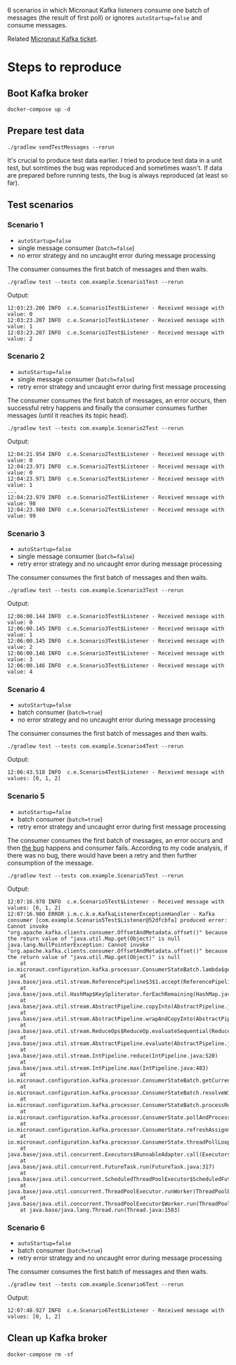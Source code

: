 6 scenarios in which Micronaut Kafka listeners consume one batch of messages (the result of first poll) or ignores `autoStartup=false` and consume messages.

Related [Micronaut Kafka ticket](https://github.com/micronaut-projects/micronaut-kafka/issues/1201).

# Steps to reproduce

## Boot Kafka broker

```shell
docker-compose up -d
```

## Prepare test data
```shell
./gradlew sendTestMessages --rerun
```

It's crucial to produce test data earlier. I tried to produce test data in a unit test,
but somtimes the bug was reproduced and sometimes wasn't. If data are prepared before running tests, 
the bug is always reproduced (at least so far).

## Test scenarios

### Scenario 1

- `autoStartup=false`
- single message consumer (`batch=false`)
- no error strategy and no uncaught error during message processing

The consumer consumes the first batch of messages and then waits.
```shell
./gradlew test --tests com.example.Scenario1Test --rerun
```
Output:
```shell
12:03:23.206 INFO  c.e.Scenario1Test$Listener - Received message with value: 0
12:03:23.207 INFO  c.e.Scenario1Test$Listener - Received message with value: 1
12:03:23.207 INFO  c.e.Scenario1Test$Listener - Received message with value: 2
```

### Scenario 2

- `autoStartup=false`
- single message consumer (`batch=false`)
- retry error strategy and uncaught error during first message processing

The consumer consumes the first batch of messages, an error occurs, then successful retry happens and finally the consumer consumes further messages (until it reaches its topic head).

```shell
./gradlew test --tests com.example.Scenario2Test --rerun
```

Output:
```shell
12:04:21.954 INFO  c.e.Scenario2Test$Listener - Received message with value: 0
12:04:23.971 INFO  c.e.Scenario2Test$Listener - Received message with value: 0
12:04:23.971 INFO  c.e.Scenario2Test$Listener - Received message with value: 1
...
12:04:23.979 INFO  c.e.Scenario2Test$Listener - Received message with value: 98
12:04:23.980 INFO  c.e.Scenario2Test$Listener - Received message with value: 99
```

### Scenario 3

- `autoStartup=false`
- single message consumer (`batch=false`)
- retry error strategy and no uncaught error during message processing

The consumer consumes the first batch of messages and then waits.

```shell
./gradlew test --tests com.example.Scenario3Test --rerun
```
Output:
```shell
12:06:00.144 INFO  c.e.Scenario3Test$Listener - Received message with value: 0
12:06:00.145 INFO  c.e.Scenario3Test$Listener - Received message with value: 1
12:06:00.145 INFO  c.e.Scenario3Test$Listener - Received message with value: 2
12:06:00.146 INFO  c.e.Scenario3Test$Listener - Received message with value: 3
12:06:00.146 INFO  c.e.Scenario3Test$Listener - Received message with value: 4
```

### Scenario 4

- `autoStartup=false`
- batch consumer (`batch=true`)
- no error strategy and no uncaught error during message processing

The consumer consumes the first batch of messages and then waits.

```shell
./gradlew test --tests com.example.Scenario4Test --rerun
```
Output:
```shell
12:06:43.518 INFO  c.e.Scenario4Test$Listener - Received message with values: [0, 1, 2]
```

### Scenario 5

- `autoStartup=false`
- batch consumer (`batch=true`)
- retry error strategy and uncaught error during first message processing

The consumer consumes the first batch of messages, an error occurs and then [the bug](https://github.com/micronaut-projects/micronaut-kafka/issues/1004) happens and consumer fails. According to my code analysis, if there was no bug, there would have been a retry and then further consumption of the message.
```shell
./gradlew test --tests com.example.Scenario5Test --rerun
```
Output:
```shell
12:07:16.978 INFO  c.e.Scenario5Test$Listener - Received message with values: [0, 1, 2]
12:07:16.980 ERROR i.m.c.k.e.KafkaListenerExceptionHandler - Kafka consumer [com.example.Scenario5Test$Listener@52dfcbfa] produced error: Cannot invoke "org.apache.kafka.clients.consumer.OffsetAndMetadata.offset()" because the return value of "java.util.Map.get(Object)" is null
java.lang.NullPointerException: Cannot invoke "org.apache.kafka.clients.consumer.OffsetAndMetadata.offset()" because the return value of "java.util.Map.get(Object)" is null
    at io.micronaut.configuration.kafka.processor.ConsumerStateBatch.lambda$getCurrentRetryCount$3(ConsumerStateBatch.java:173)
    at java.base/java.util.stream.ReferencePipeline$3$1.accept(ReferencePipeline.java:197)
    at java.base/java.util.HashMap$KeySpliterator.forEachRemaining(HashMap.java:1715)
    at java.base/java.util.stream.AbstractPipeline.copyInto(AbstractPipeline.java:509)
    at java.base/java.util.stream.AbstractPipeline.wrapAndCopyInto(AbstractPipeline.java:499)
    at java.base/java.util.stream.ReduceOps$ReduceOp.evaluateSequential(ReduceOps.java:921)
    at java.base/java.util.stream.AbstractPipeline.evaluate(AbstractPipeline.java:234)
    at java.base/java.util.stream.IntPipeline.reduce(IntPipeline.java:520)
    at java.base/java.util.stream.IntPipeline.max(IntPipeline.java:483)
    at io.micronaut.configuration.kafka.processor.ConsumerStateBatch.getCurrentRetryCount(ConsumerStateBatch.java:175)
    at io.micronaut.configuration.kafka.processor.ConsumerStateBatch.resolveWithErrorStrategy(ConsumerStateBatch.java:149)
    at io.micronaut.configuration.kafka.processor.ConsumerStateBatch.processRecords(ConsumerStateBatch.java:93)
    at io.micronaut.configuration.kafka.processor.ConsumerState.pollAndProcessRecords(ConsumerState.java:212)
    at io.micronaut.configuration.kafka.processor.ConsumerState.refreshAssignmentsPollAndProcessRecords(ConsumerState.java:164)
    at io.micronaut.configuration.kafka.processor.ConsumerState.threadPollLoop(ConsumerState.java:154)
    at java.base/java.util.concurrent.Executors$RunnableAdapter.call(Executors.java:572)
    at java.base/java.util.concurrent.FutureTask.run(FutureTask.java:317)
    at java.base/java.util.concurrent.ScheduledThreadPoolExecutor$ScheduledFutureTask.run(ScheduledThreadPoolExecutor.java:304)
    at java.base/java.util.concurrent.ThreadPoolExecutor.runWorker(ThreadPoolExecutor.java:1144)
    at java.base/java.util.concurrent.ThreadPoolExecutor$Worker.run(ThreadPoolExecutor.java:642)
    at java.base/java.lang.Thread.run(Thread.java:1583)
```

### Scenario 6

- `autoStartup=false`
- batch consumer (`batch=true`)
- retry error strategy and no uncaught error during message processing

The consumer consumes the first batch of messages and then waits.
```shell
./gradlew test --tests com.example.Scenario6Test --rerun
```
Output:
```shell
12:07:48.927 INFO  c.e.Scenario6Test$Listener - Received message with values: [0, 1, 2]
```
## Clean up Kafka broker
```shell
docker-compose rm -sf
```